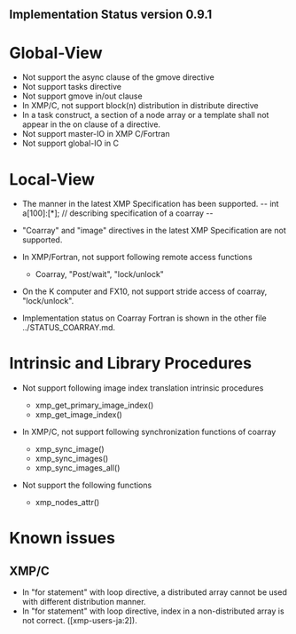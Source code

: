 Implementation Status version 0.9.1
---------------------------------------
# Global-View
* Not support the async clause of the gmove directive
* Not support tasks directive
* Not support gmove in/out clause
* In XMP/C, not support block(n) distribution in distribute directive
* In a task construct, a section of a node array or a template shall not appear in the on clause of a directive.
* Not support master-IO in XMP C/Fortran
* Not support global-IO in C

# Local-View
* The manner in the latest XMP Specification has been supported. 
--
    int a[100]:[*];       // describing specification of a coarray
--

* "Coarray" and "image" directives in the latest XMP Specification are not supported.
* In XMP/Fortran, not support following remote access functions
    * Coarray, "Post/wait", "lock/unlock"
* On the K computer and FX10, not support stride access of coarray, "lock/unlock".

* Implementation status on Coarray Fortran is shown in the other file ../STATUS_COARRAY.md.

# Intrinsic and Library Procedures
* Not support following image index translation intrinsic procedures
    * xmp_get_primary_image_index()
    * xmp_get_image_index()

* In XMP/C, not support following synchronization functions of coarray
    * xmp_sync_image()
    * xmp_sync_images()
    * xmp_sync_images_all()

* Not support the following functions
    * xmp_nodes_attr()

# Known issues
## XMP/C
* In "for statement" with loop directive, a distributed array cannot be used with different distribution manner.
* In "for statement" with loop directive, index in a non-distributed array is not correct. ([xmp-users-ja:2]).

